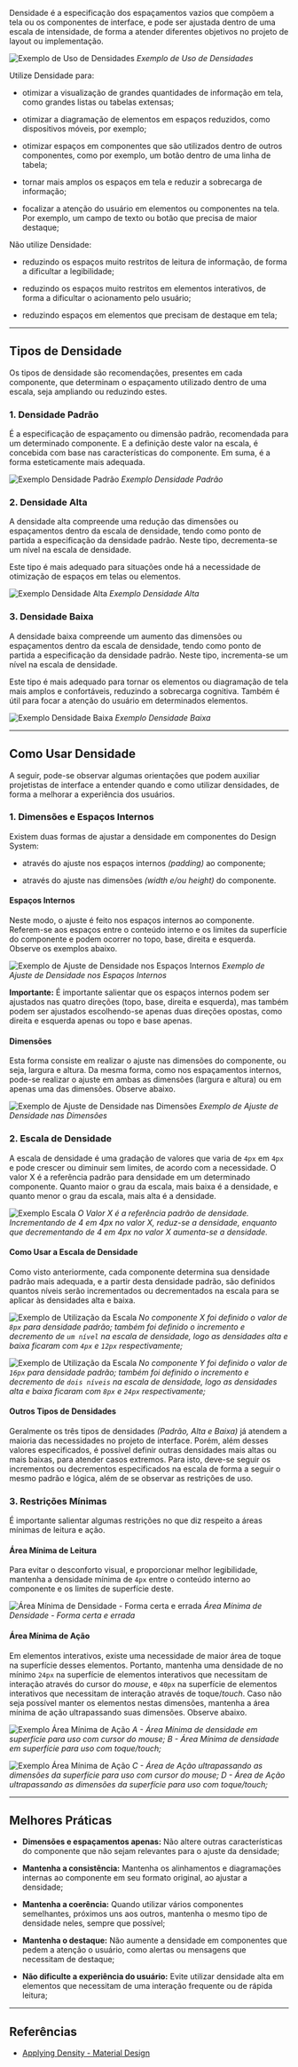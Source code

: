 [version]: # (1.0.0)

Densidade é a especificação dos espaçamentos vazios que compõem a tela ou os componentes de interface, e pode ser ajustada dentro de uma escala de intensidade, de forma a atender diferentes objetivos no projeto de layout ou implementação.

![Exemplo de Uso de Densidades](imagens/sample.png)
*Exemplo de Uso de Densidades*

Utilize Densidade para:

-   otimizar a visualização de grandes quantidades de informação em tela, como grandes listas ou tabelas extensas;

-   otimizar a diagramação de elementos em espaços reduzidos, como dispositivos móveis, por exemplo;

-   otimizar espaços em componentes que são utilizados dentro de outros componentes, como por exemplo, um botão dentro de uma linha de tabela;

-   tornar mais amplos os espaços em tela e reduzir a sobrecarga de informação;

-   focalizar a atenção do usuário em elementos ou componentes na tela. Por exemplo, um campo de texto ou botão que precisa de maior destaque;

Não utilize Densidade:

-   reduzindo os espaços muito restritos de leitura de informação, de forma a dificultar a legibilidade;

-   reduzindo os espaços muito restritos em elementos interativos, de forma a dificultar o acionamento pelo usuário;

-   reduzindo espaços em elementos que precisam de destaque em tela;

---

## Tipos de Densidade

Os tipos de densidade são recomendações, presentes em cada componente, que determinam o espaçamento utilizado dentro de uma escala, seja ampliando ou reduzindo estes.

### 1. Densidade Padrão

É a especificação de espaçamento ou dimensão padrão, recomendada para um determinado componente. E a definição deste valor na escala, é concebida com base nas características do componente. Em suma, é a forma esteticamente mais adequada.

![Exemplo Densidade Padrão](imagens/density-default.png)
*Exemplo Densidade Padrão*

### 2. Densidade Alta

A densidade alta compreende uma redução das dimensões ou espaçamentos dentro da escala de densidade, tendo como ponto de partida a especificação da densidade padrão. Neste tipo, decrementa-se um nível na escala de densidade.

Este tipo é mais adequado para situações onde há a necessidade de otimização de espaços em telas ou elementos.

![Exemplo Densidade Alta](imagens/hight-density.png)
*Exemplo Densidade Alta*

### 3. Densidade Baixa

A densidade baixa compreende um aumento das dimensões ou espaçamentos dentro da escala de densidade, tendo como ponto de partida a especificação da densidade padrão. Neste tipo, incrementa-se um nível na escala de densidade.

Este tipo é mais adequado para tornar os elementos ou diagramação de tela mais amplos e confortáveis, reduzindo a sobrecarga cognitiva. Também é útil para focar a atenção do usuário em determinados elementos.

![Exemplo Densidade Baixa](imagens/low-density.png)
*Exemplo Densidade Baixa*

---

## Como Usar Densidade

A seguir, pode-se observar algumas orientações que podem auxiliar projetistas de interface a entender quando e como utilizar densidades, de forma a melhorar a experiência dos usuários.

### 1. Dimensões e Espaços Internos

Existem duas formas de ajustar a densidade em componentes do Design System:

-   através do ajuste nos espaços internos *(padding)* ao componente;

-   através do ajuste nas dimensões *(width e/ou height)* do componente.

#### Espaços Internos

Neste modo, o ajuste é feito nos espaços internos ao componente. Referem-se aos espaços entre o conteúdo interno e os limites da superfície do componente e podem ocorrer no topo, base, direita e esquerda. Observe os exemplos abaixo.

![Exemplo de Ajuste de Densidade nos Espaços Internos](imagens/padding.png)
*Exemplo de Ajuste de Densidade nos Espaços Internos*

**Importante:** É importante salientar que os espaços internos podem ser ajustados nas quatro direções (topo, base, direita e esquerda), mas também podem ser ajustados escolhendo-se apenas duas direções opostas, como direita e esquerda apenas ou topo e base apenas.

#### Dimensões

Esta forma consiste em realizar o ajuste nas dimensões do componente, ou seja, largura e altura. Da mesma forma, como nos espaçamentos internos, pode-se realizar o ajuste em ambas as dimensões (largura e altura) ou em apenas uma das dimensões. Observe abaixo.  

![Exemplo de Ajuste de Densidade nas Dimensões](imagens/width-height.png)
*Exemplo de Ajuste de Densidade nas Dimensões*

### 2. Escala de Densidade

A escala de densidade é uma gradação de valores que varia de `4px` em `4px` e pode crescer ou diminuir sem limites, de acordo com a necessidade. O valor X é a referência padrão para densidade em um determinado componente. Quanto maior o grau da escala, mais baixa é a densidade, e quanto menor o grau da escala, mais alta é a densidade.

![Exemplo Escala](imagens/scale.png)
*O Valor X é a referência padrão de densidade. Incrementando de 4 em 4px no valor X, reduz-se a densidade, enquanto que decrementando de 4 em 4px no valor X aumenta-se a densidade.*

#### Como Usar a Escala de Densidade

Como visto anteriormente, cada componente determina sua densidade padrão mais adequada, e a partir desta densidade padrão, são definidos quantos níveis serão incrementados ou decrementados na escala para se aplicar às densidades alta e baixa.

![Exemplo de Utilização da Escala](imagens/scale-01.png)
*No componente X foi definido o valor de `8px` para densidade padrão; também foi definido o incremento e decremento de `um nível` na escala de densidade, logo as densidades alta e baixa ficaram com `4px` e `12px` respectivamente;*

![Exemplo de Utilização da Escala](imagens/scale-02.png)
*No componente Y foi definido o valor de `16px` para densidade padrão; também foi definido o incremento e decremento de `dois níveis` na escala de densidade, logo as densidades alta e baixa ficaram com `8px` e `24px` respectivamente;*

#### Outros Tipos de Densidades

Geralmente os três tipos de densidades *(Padrão, Alta e Baixa)* já atendem a maioria das necessidades no projeto de interface. Porém, além desses valores especificados, é possível definir outras densidades mais altas ou mais baixas, para atender casos extremos. Para isto, deve-se seguir os incrementos ou decrementos especificados na escala de forma a seguir o mesmo padrão e lógica, além de se observar as restrições de uso.

### 3. Restrições Mínimas

É importante salientar algumas restrições no que diz respeito a áreas mínimas de leitura e ação.

#### Área Mínima de Leitura

Para evitar o desconforto visual, e proporcionar melhor legibilidade, mantenha a densidade mínima de `4px` entre o conteúdo interno ao componente e os limites de superfície deste.  

![Área Mínima de Densidade - Forma certa e errada](imagens/minimum-area-01.png)
*Área Mínima de Densidade - Forma certa e errada*

#### Área Mínima de Ação

Em elementos interativos, existe uma necessidade de maior área de toque na superfície desses elementos. Portanto, mantenha uma densidade de no mínimo `24px` na superfície de elementos interativos que necessitam de interação através do cursor do *mouse*, e `40px` na superfície de elementos interativos que necessitam de interação através de toque/*touch*. Caso não seja possível manter os elementos nestas dimensões, mantenha a área mínima de ação ultrapassando suas dimensões. Observe abaixo.

![Exemplo Área Mínima de Ação](imagens/minimum-area-02.png)
*A - Área Mínima de densidade em superfície para uso com cursor do mouse;*
*B - Área Mínima de densidade em superfície para uso com toque/touch;*

![Exemplo Área Mínima de Ação](imagens/minimum-area-03.png)
*C - Área de Ação ultrapassando as dimensões da superfície para uso com cursor do mouse;*
*D - Área de Ação ultrapassando as dimensões da superfície para uso com toque/touch;*

---

## Melhores Práticas

-   **Dimensões e espaçamentos apenas:** Não altere outras características do componente que não sejam relevantes para o ajuste da densidade;

-   **Mantenha a consistência:** Mantenha os alinhamentos e diagramações internas ao componente em seu formato original, ao ajustar a densidade;

-   **Mantenha a coerência:** Quando utilizar vários componentes semelhantes, próximos uns aos outros, mantenha o mesmo tipo de densidade neles, sempre que possível;

-   **Mantenha o destaque:** Não aumente a densidade em componentes que pedem a atenção o usuário, como alertas ou mensagens que necessitam de destaque;

-   **Não dificulte a experiência do usuário:** Evite utilizar densidade alta em elementos que necessitam de uma interação frequente ou de rápida leitura;

---

## Referências

-   [Applying Density - Material Design](https://material.io/design/layout/applying-density.html)
